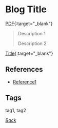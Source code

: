 # Blog Title

[PDF](../docs/pdf.pdf){:target="_blank"}

> Description 1
>
> Description 2

[Title](https://www.info-site.com/doc){:target="_blank"}


## References

- [Reference1](http://url.com)

## Tags

tag1, tag2

[_Back_](../)

